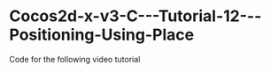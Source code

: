 Cocos2d-x-v3-C---Tutorial-12---Positioning-Using-Place
======================================================

Code for the following video tutorial 
